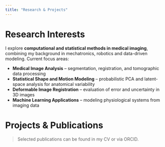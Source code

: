 ```yaml
---
title: "Research & Projects"
---
```


# Research Interests

I explore **computational and statistical methods in medical imaging**, combining my background in mechatronics, robotics and data-driven modeling. Current focus areas:

- **Medical Image Analysis** – segmentation, registration, and tomographic data processing  
- **Statistical Shape and Motion Modeling** – probabilistic PCA and latent-space analysis for anatomical variability  
- **Deformable Image Registration** – evaluation of error and uncertainty in 3D images  
- **Machine Learning Applications** – modeling physiological systems from imaging data

# Projects & Publications

<!--
### Probabilistic PCA for Missing Data
- Implementation in **NumPy/Pyro**, exploring latent-space uncertainty  
- [GitHub repository](https://github.com/vestopier/ppca-missing)

### Pulmonary Registration Error Analysis
- Tools for **3D DVF evaluation, error maps, and histogram-based segmentation**  
- [GitHub repository](https://github.com/vestopier/pulmonary-registration)
-->

> Selected publications can be found in my CV or via ORCID.
